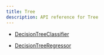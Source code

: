 ```yaml
---
title: Tree
description: API reference for Tree
---
```


- [DecisionTreeClassifier](decisionTreeClassifier.md)

- [DecisionTreeRegressor](decisionTreeRegressor.md)
